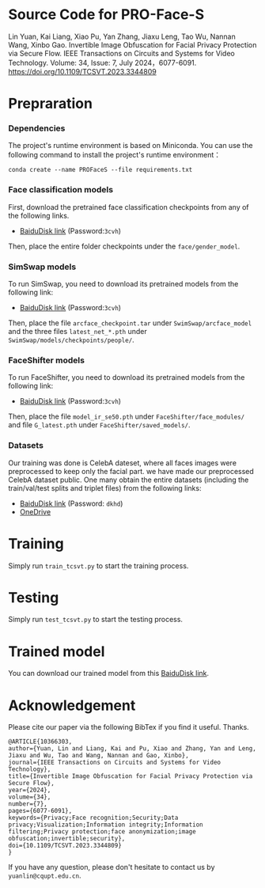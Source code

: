 # Source Code for PRO-Face-S

Lin Yuan, Kai Liang, Xiao Pu, Yan Zhang, Jiaxu Leng, Tao Wu, Nannan Wang, Xinbo Gao. Invertible Image Obfuscation for Facial Privacy Protection via Secure Flow. IEEE Transactions on Circuits and Systems for Video Technology. Volume: 34, Issue: 7, July 2024，6077-6091. https://doi.org/10.1109/TCSVT.2023.3344809

# Prepraration

### Dependencies

The project's runtime environment is based on Miniconda. You can use the following command to install the project's runtime environment：

``conda create --name PROFaceS --file requirements.txt``

### Face classification models
First, download the pretrained face classification checkpoints from any of the following links.
- [BaiduDisk link](/https://pan.baidu.com/s/1q-s1G4aqSzcXEofDOEfeHg) (Password:`3cvh`)

Then, place the entire folder checkpoints under the `face/gender_model`.

### SimSwap models

To run SimSwap, you need to download its pretrained models from the following link:
- [BaiduDisk link](/https://pan.baidu.com/s/1q-s1G4aqSzcXEofDOEfeHg) (Password:`3cvh`)

Then, place the file `arcface_checkpoint.tar` under `SwimSwap/arcface_model` and the three files `latest_net_*.pth` under `SwimSwap/models/checkpoints/people/`.

### FaceShifter models

To run FaceShifter, you need to download its pretrained models from the following link:
- [BaiduDisk link](/https://pan.baidu.com/s/1q-s1G4aqSzcXEofDOEfeHg) (Password:`3cvh`)

Then, place the file `model_ir_se50.pth` under `FaceShifter/face_modules/` and file `G_latest.pth` under `FaceShifter/saved_models/`.

### Datasets
Our training was done is CelebA dateset, where all faces images were preprocessed to keep only the facial part. we have made our preprocessed CelebA dataset public. One many obtain the entire datasets (including the train/val/test splits and triplet files) from the following links:
- [BaiduDisk link](/https://pan.baidu.com/share/init?surl=wMf-iRP5kVfeijvvZYOylQ) (Password: `dkhd`)
- [OneDrive](/https://cqupteducn-my.sharepoint.com/:u:/g/personal/yuanlin_cqupt_edu_cn/EckcBzUQ-f1EgobKZGzJKPUB_g_SOxCXv5bF7e6Kx3O8Yw?e=wInwoU)

# Training
Simply run `train_tcsvt.py` to start the training process.

# Testing
Simply run `test_tcsvt.py` to start the testing process. 

# Trained model

You can download our trained model from this [BaiduDisk link](/https://pan.baidu.com/share/init?surl=wMf-iRP5kVfeijvvZYOylQ).

# Acknowledgement

Please cite our paper via the following BibTex if you find it useful. Thanks. 

    @ARTICLE{10366303,
    author={Yuan, Lin and Liang, Kai and Pu, Xiao and Zhang, Yan and Leng, Jiaxu and Wu, Tao and Wang, Nannan and Gao, Xinbo},
    journal={IEEE Transactions on Circuits and Systems for Video Technology}, 
    title={Invertible Image Obfuscation for Facial Privacy Protection via Secure Flow}, 
    year={2024},
    volume={34},
    number={7},
    pages={6077-6091},
    keywords={Privacy;Face recognition;Security;Data privacy;Visualization;Information integrity;Information filtering;Privacy protection;face anonymization;image obfuscation;invertible;security},
    doi={10.1109/TCSVT.2023.3344809}
    }


If you have any question, please don't hesitate to contact us by ``yuanlin@cqupt.edu.cn``.